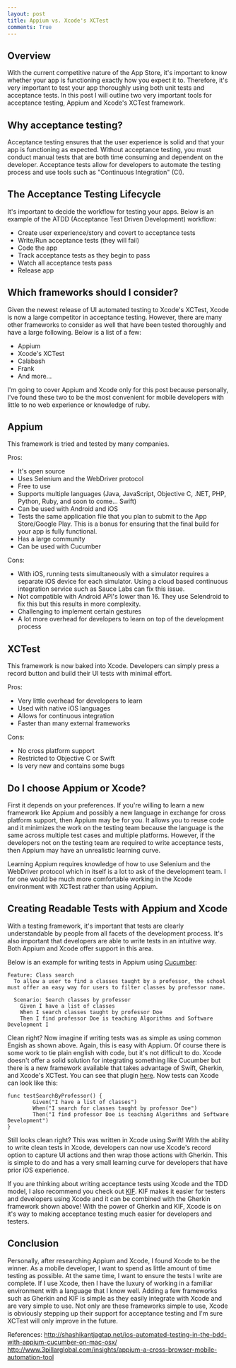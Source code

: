 ```yaml
---
layout: post
title: Appium vs. Xcode's XCTest
comments: True
---
```


## Overview
With the current competitive nature of the App Store, it's important to know whether your app is functioning exactly how you expect it to. Therefore, it's very important to test your app thoroughly using both unit tests and acceptance tests. In this post I will outline two very important tools for acceptance testing, Appium and Xcode's XCTest framework.

## Why acceptance testing?
Acceptance testing ensures that the user experience is solid and that your app is functioning as expected. Without acceptance testing, you must conduct manual tests that are both time consuming and dependent on the developer. Acceptance tests allow for developers to automate the testing process and use tools such as "Continuous Integration" (CI).

## The Acceptance Testing Lifecycle
It's important to decide the workflow for testing your apps. Below is an example of the ATDD (Acceptance Test Driven Development) workflow:

  - Create user experience/story and covert to acceptance tests
  - Write/Run acceptance tests (they will fail)
  - Code the app
  - Track acceptance tests as they begin to pass
  - Watch all acceptance tests pass
  - Release app

## Which frameworks should I consider?
Given the newest release of UI automated testing to Xcode's XCTest, Xcode is now a large competitor in acceptance testing. However, there are many other frameworks to consider as well that have been tested thoroughly and have a large following. Below is a list of a few:

 - Appium
 - Xcode's XCTest
 - Calabash
 - Frank
 - And more...


 I'm going to cover Appium and Xcode only for this post because personally, I've found these two to be the most convenient for mobile developers with little to no web experience or knowledge of ruby.

## Appium
This framework is tried and tested by many companies.

Pros:

- It's open source
- Uses Selenium and the WebDriver protocol
- Free to use
- Supports multiple languages (Java, JavaScript, Objective C,
  .NET, PHP, Python, Ruby, and soon to come... Swift)
- Can be used with Android and iOS
- Tests the same application file that you plan to submit to the App Store/Google Play. This is a bonus for ensuring that the final build for your app is fully functional.
- Has a large community
- Can be used with Cucumber

Cons:

- With iOS, running tests simultaneously with a simulator requires a separate iOS device for each simulator. Using a cloud based continuous integration service such as Sauce Labs can fix this issue.
- Not compatible with Android API's lower than 16. They use Selendroid to fix this but this results in more complexity.
- Challenging to implement certain gestures
- A lot more overhead for developers to learn on top of the development process

## XCTest
This framework is now baked into Xcode. Developers can simply press a record button and build their UI tests with minimal effort.

Pros:

- Very little overhead for developers to learn
- Used with native iOS languages
- Allows for continuous integration
- Faster than many external frameworks

Cons:

- No cross platform support
- Restricted to Objective C or Swift
- Is very new and contains some bugs

## Do I choose Appium or Xcode?
First it depends on your preferences. If you're willing to learn a new framework like Appium and possibly a new language in exchange for cross platform support, then Appium may be for you. It allows you to reuse code and it minimizes the work on the testing team because the language is the same across multiple test cases and multiple platforms. However, if the developers not on the testing team are required to write acceptance tests, then Appium may have an unrealistic learning curve.

Learning Appium requires knowledge of how to use Selenium and the WebDriver protocol which in itself is a lot to ask of the development team. I for one would be much more comfortable working in the Xcode environment with XCTest rather than using Appium.

## Creating Readable Tests with Appium and Xcode
With a testing framework, it's important that tests are clearly understandable by people from all facets of the development process. It's also important that developers are able to write tests in an intuitive way. Both Appium and Xcode offer support in this area.

Below is an example for writing tests in Appium using [Cucumber](https://cucumber.io/):

```
Feature: Class search
  To allow a user to find a classes taught by a professor, the school must offer an easy way for users to filter classes by professor name.

  Scenario: Search classes by professor
    Given I have a list of classes
    When I search classes taught by professor Doe
    Then I find professor Doe is teaching Algorithms and Software Development I
```

Clean right? Now imagine if writing tests was as simple as using common Engish as shown above. Again, this is easy with Appium. Of course there is some work to tie plain english with code, but it's not difficult to do. Xcode doesn't offer a solid solution for integrating something like Cucumber but there is a new framework available that takes advantage of Swift, Gherkin, and Xcode's XCTest. You can see that plugin [here](https://github.com/net-a-porter-mobile/XCTest-Gherkin). Now tests can Xcode can look like this:

```
func testSearchByProfessor() {
        Given("I have a list of classes")
        When("I search for classes taught by professor Doe")
        Then("I find professor Doe is teaching Algorithms and Software Development")
}
```

Still looks clean right? This was written in Xcode using Swift! With the ability to write clean tests in Xcode, developers can now use Xcode's record option to capture UI actions and then wrap those actions with Gherkin. This is simple to do and has a very small learning curve for developers that have prior iOS experience.

If you are thinking about writing acceptance tests using Xcode and the TDD model, I also recommend you check out [KIF](https://github.com/kif-framework/KIF). KIF makes it easier for testers and developers using Xcode and it can be combined with the Gherkin framework shown above! With the power of Gherkin and KIF, Xcode is on it's way to making acceptance testing much easier for developers and testers.

## Conclusion
Personally, after researching Appium and Xcode, I found Xcode to be the winner. As a mobile developer, I want to spend as little amount of time testing as possible. At the same time, I want to ensure the tests I write are complete. If I use Xcode, then I have the luxury of working in a familiar environment with a language that I know well. Adding a few frameworks such as Gherkin and KIF is simple as they easily integrate with Xcode and are very simple to use. Not only are these frameworks simple to use, Xcode is obviously stepping up their support for acceptance testing and I'm sure XCTest will only improve in the future.

References:
http://shashikantjagtap.net/ios-automated-testing-in-the-bdd-with-appium-cucumber-on-mac-osx/
http://www.3pillarglobal.com/insights/appium-a-cross-browser-mobile-automation-tool
